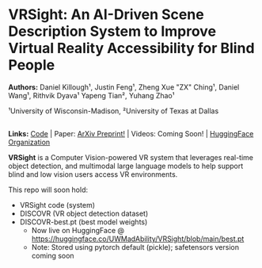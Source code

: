 # VRSight: An AI-Driven Scene Description System to Improve Virtual Reality Accessibility for Blind People

**Authors:** Daniel Killough¹, Justin Feng¹, Zheng Xue "ZX" Ching¹, Daniel Wang¹, Rithvik Dyava¹ Yapeng Tian², Yuhang Zhao¹

¹University of Wisconsin-Madison, ²University of Texas at Dallas

## 

**Links:** [Code](https://github.com/MadisonAbilityLab/VRSight) | Paper: [ArXiv Preprint!](https://arxiv.org/abs/2508.02958) | Videos: Coming Soon! | [HuggingFace Organization](https://huggingface.co/UWMadAbility)
<!-- %% Teaser Image %% -->

**VRSight** is a Computer Vision-powered VR system that leverages real-time object detection, and multimodal large language models to help support blind and low vision users access VR environments. 

This repo will soon hold: 
- VRSight code (system)
- DISCOVR (VR object detection dataset)
- DISCOVR-best.pt (best model weights)
  - Now live on HuggingFace @ https://huggingface.co/UWMadAbility/VRSight/blob/main/best.pt
  - Note: Stored using pytorch default (pickle); safetensors version coming soon 
